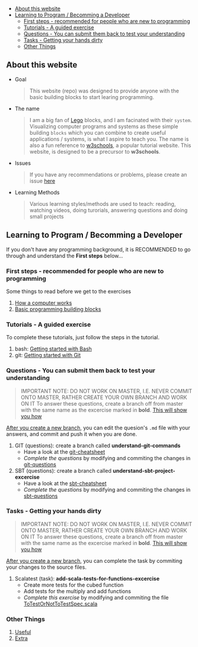 - [About this website](#about-this-website)
- [Learning to Program / Becomming a Developer](#learning-to-program--becomming-a-developer)
  - [First steps - recommended for people who are new to programming](#first-steps---recommended-for-people-who-are-new-to-programming)
  - [Tutorials - A guided exercise](#tutorials---a-guided-exercise)
  - [Questions - You can submit them back to test your understanding](#questions---you-can-submit-them-back-to-test-your-understanding)
  - [Tasks - Getting your hands dirty](#tasks---getting-your-hands-dirty)
  - [Other Things](#other-things)

## About this website

- Goal 
   > This website (repo) was designed to provide anyone with the basic building blocks to start learing programming. 

- The name 
    > I am a big fan of [Lego](https://www.lego.com) blocks, and I am facinated with their `system`. Visualizing computer programs and systems as these simple building `blocks` which you can combine to create useful applications / systems, is what I aspire to teach you.
    > The name is also a fun reference to [w3schools](https://www.w3schools.com), a popular tutorial website. This website, is designed to be a precursor to **w3schools**.

- Issues
    > If you have any recommendations or problems, please create an issue [here](https://github.com/b3labs/b3labs.github.io/issues)

- Learning Methods
    > Various learning styles/methods are used to teach: reading, watching videos, doing turorials, answering questions and doing small projects

## Learning to Program / Becomming a Developer

If you don't have any programming background, it is RECOMMENDED to go through and understand the **First steps** below...

### First steps - recommended for people who are new to programming

Some things to read before we get to the exercises

1. [How a computer works](./reading/1-How-a-computer-works.md)
1. [Basic programming building blocks](./reading/2-Basic-programming-building-blocks.md)

### Tutorials - A guided exercise

To complete these tutorials, just follow the steps in the tutorial.

1. bash: [Getting started with Bash](./tutorial/bash-tutorial.md)
2. git: [Getting started with Git](./tutorial/git-tutorial.md)

### Questions - You can submit them back to test your understanding

> IMPORTANT NOTE: DO NOT WORK ON MASTER, I.E. NEVER COMMIT ONTO MASTER, RATHER CREATE YOUR OWN BRANCH AND WORK ON IT
> To answer these questions, create a branch off from master with the same name as the excercise marked in **bold**. [This will show you how](./cheatsheets/git.md#Create-a-branch)

[After you create a new branch](./cheatsheets/git.md#Create-a-branch), you can edit the quesion's `.md` file with your answers, and commit and push it when you are done.

1. GIT (questions): create a branch called **understand-git-commands**
   - Have a look at the [git-cheatsheet](./cheatsheets/git.md)
   - _Complete the questions_ by modifying and commiting the changes in [git-questions](./questions/understand-git-commands-questions.md)
1. SBT (questions): create a branch called **understand-sbt-project-excercise**
   - Have a look at the [sbt-cheatsheet](./cheatsheets/sbt.md)
   - _Complete the questions_ by modifying and commiting the changes in [sbt-questions](./questions/understand-sbt-project-excercise.md)

### Tasks - Getting your hands dirty

> IMPORTANT NOTE: DO NOT WORK ON MASTER, I.E. NEVER COMMIT ONTO MASTER, RATHER CREATE YOUR OWN BRANCH AND WORK ON IT
> To answer these questions, create a branch off from master with the same name as the excercise marked in **bold**. [This will show you how](./cheatsheets/git.md#Create-a-branch)

[After you create a new branch](./cheatsheets/git.md#Create-a-branch), you can complete the task by commiting your changes to the source files.

1. Scalatest (task): **add-scala-tests-for-functions-excercise**
   - Create more tests for the cubed function
   - Add tests for the multiply and add functions
   - _Complete this exercise_ by modifying and commiting the file [ToTestOrNotToTestSpec.scala](../src/test/scala/ToTestOrNotToTestSpec.scala)

### Other Things

1. [Useful](./USEFUL.md)
2. [Extra](./EXTRA.md)
